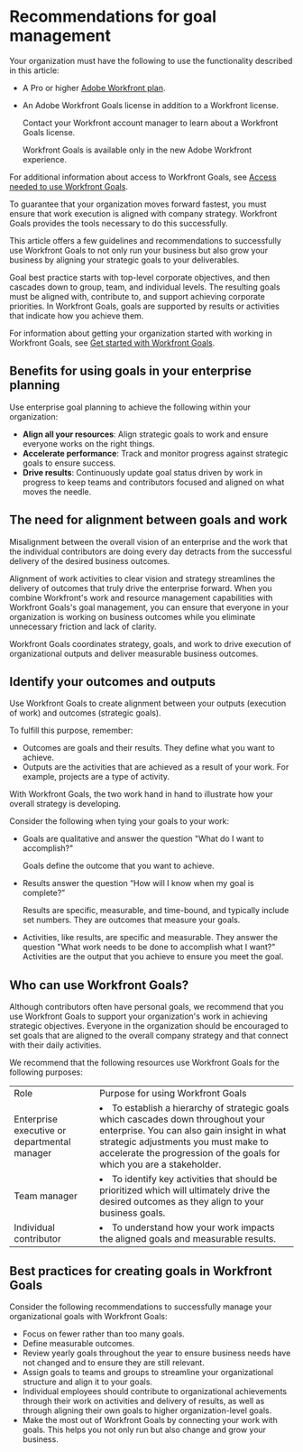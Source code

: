 

# Recommendations for goal management

Your organization must have the following to use the functionality described in this article:

* A Pro or higher [Adobe Workfront plan](https://www.workfront.com/plans). 
* An Adobe Workfront Goals license in addition to a Workfront license.

  Contact your Workfront account manager to learn about a Workfront Goals license.

  Workfront Goals is available only in the new Adobe Workfront experience.

For additional information about access to Workfront Goals, see [Access needed to use Workfront Goals](https://one.workfront.com/s/document-item?bundleId=the-new-workfront-experience&topicId=Content/Workfront_Align/Goal_management/access-needed-for-wf-align.htm).

To guarantee that your organization moves forward fastest, you must ensure that work execution is aligned with company strategy. Workfront Goals provides the tools necessary to do this successfully.

This article offers a few guidelines and recommendations to successfully use Workfront Goals to not only run your business but also grow your business by aligning your strategic goals to your deliverables.

Goal best practice starts with top-level corporate objectives, and then cascades down to group, team, and individual levels. The resulting goals must be aligned with, contribute to, and support achieving corporate priorities. In&nbsp;Workfront Goals, goals are supported by results or activities that indicate how you achieve them.

For information about getting your organization started with working in Workfront Goals, see [Get started with Workfront Goals](get-started-with-wf-align.md).

## Benefits for using goals in your enterprise planning

Use enterprise goal planning to achieve the following within your organization:

* **Align all your resources**: Align strategic goals to work and ensure everyone works on the right things.
* **Accelerate performance**: Track and monitor progress against strategic goals to ensure success.
* **Drive results**: Continuously update goal status driven by work in progress to keep teams and contributors focused and aligned on what moves the needle.

## The need for alignment between goals and work

Misalignment between the overall vision of an enterprise and the work that the individual contributors are doing every day detracts from the successful delivery of the desired business outcomes.

Alignment of work activities to clear vision and strategy streamlines the delivery of outcomes that truly drive the enterprise forward. When you combine Workfront's work and resource management capabilities with Workfront Goals's goal management, you can ensure that everyone in your organization is working on business outcomes while you eliminate unnecessary friction and lack of clarity.

Workfront Goals coordinates strategy, goals, and work to drive execution of organizational outputs and deliver measurable business outcomes.

## Identify your outcomes and outputs

Use Workfront Goals to create alignment between your outputs (execution of work) and outcomes (strategic goals).

To fulfill this purpose, remember:

* Outcomes are goals and their results. They define what you want to achieve. 
* Outputs are the activities that are achieved as a result of your work. For example, projects are a type of activity.

With Workfront Goals, the two work hand in hand to illustrate how your overall strategy is developing.

Consider the following when tying your goals to your work:

* Goals are qualitative and answer the question "What do I want to accomplish?"

  Goals define the outcome that you want to achieve. 

* Results answer the question “How will I know when my goal is complete?”

  Results are specific, measurable, and time-bound, and typically include set numbers. They are outcomes that measure your goals. 

* Activities, like results, are specific and measurable. They answer the question "What work needs to be done to accomplish what&nbsp;I want?" Activities are the output that you achieve to ensure you meet the goal.

## Who can use Workfront Goals?

Although contributors often have personal goals, we recommend that you use Workfront Goals to support your organization's work in achieving strategic objectives. Everyone in the organization should be encouraged to set goals that are aligned to the overall company strategy and that connect with their daily activities.

We recommend that the following resources use Workfront Goals for the following purposes: 

<table cellspacing="3"> 
 <col> 
 <col> 
 <tbody> 
  <tr> 
   <td>Role</td> 
   <td>Purpose for using Workfront Goals</td> 
  </tr> 
  <tr> 
   <td>Enterprise executive or departmental manager</td> 
   <td> <li>To establish a hierarchy of strategic goals which cascades down throughout your enterprise. You can also gain insight in what strategic adjustments you must make to accelerate the progression of the goals for which you are a stakeholder. </li> </td> 
  </tr> 
  <tr> 
   <td>Team manager</td> 
   <td> <li>To identify key activities that should be prioritized which will ultimately drive the desired outcomes as they align to your business goals.</li> </td> 
  </tr> 
  <tr> 
   <td>Individual contributor</td> 
   <td> <li>To understand how your work impacts the aligned goals and measurable results.</li> </td> 
  </tr> 
 </tbody> 
</table>

## Best practices for creating goals in Workfront Goals

Consider the following recommendations to successfully manage your organizational goals with Workfront Goals:

* Focus on fewer rather than too many goals. 
* Define measurable outcomes.
* Review yearly goals throughout the year to ensure business needs have not changed and to ensure they are still relevant. 
* Assign goals to teams and groups to streamline your organizational structure and align it to your goals. 
* Individual employees should contribute to organizational achievements through their work on activities and delivery of results, as well as through aligning their own goals to higher organization-level goals. 
* Make the most out of Workfront Goals by connecting your work with goals. This helps you not only run but also change and grow your business.

